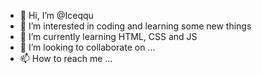 - 👋 Hi, I’m @Iceqqu
- 👀 I’m interested in coding and learning some new things  
- 🌱 I’m currently learning HTML, CSS and JS
- 💞️ I’m looking to collaborate on ...
- 📫 How to reach me ...

<!---
Iceqqu/Iceqqu is a ✨ special ✨ repository because its `README.md` (this file) appears on your GitHub profile.
You can click the Preview link to take a look at your changes.
--->
